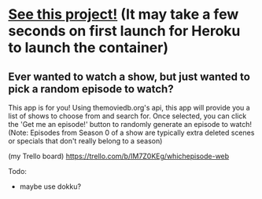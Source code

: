# [See this project!](https://whichepisode.herokuapp.com) (It may take a few seconds on first launch for Heroku to launch the container)

## Ever wanted to watch a show, but just wanted to pick a random episode to watch?

This app is for you! Using themoviedb.org's api, this app will provide you a list of shows to choose from and search for. Once selected, you can click the 'Get me an episode!' button to randomly generate an episode to watch! (Note: Episodes from Season 0 of a show are typically extra deleted scenes or specials that don't really belong to a season)

(my Trello board) https://trello.com/b/IM7Z0KEg/whichepisode-web

Todo:

- maybe use dokku?
